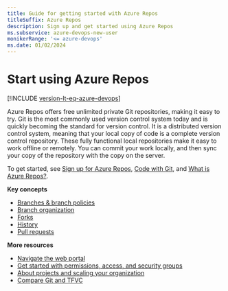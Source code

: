 ```yaml
---
title: Guide for getting started with Azure Repos
titleSuffix: Azure Repos
description: Sign up and get started using Azure Repos
ms.subservice: azure-devops-new-user
monikerRange: '<= azure-devops'
ms.date: 01/02/2024
---
```


# Start using Azure Repos

[!INCLUDE [version-lt-eq-azure-devops](../../includes/version-lt-eq-azure-devops.md)]

Azure Repos offers free unlimited private Git repositories, making it easy to try. Git is the most commonly used version control system today and is quickly becoming the standard for version control. It is a distributed version control system, meaning that your local copy of code is a complete version control repository. These fully functional local repositories make it easy to work offline or remotely. You can commit your work locally, and then sync your copy of the repository with the copy on the server.

To get started, see [Sign up for Azure Repos](sign-up-invite-teammates.md), [Code with Git](../../user-guide/code-with-git.md?view=azure-devops&preserve-view=true), and [What is Azure Repos?](what-is-repos.md).

**Key concepts**

- [Branches & branch policies](../git/branch-policies-overview.md)
- [Branch organization](../git/git-branching-guidance.md)
- [Forks](../git/forks.md)
- [History](../git/history.md)
- [Pull requests](../git/pull-requests.md)

**More resources**

- [Navigate the web portal](../../project/navigation/index.md)
- [Get started with permissions, access, and security groups](../../organizations/security/about-permissions.md)
- [About projects and scaling your organization](../../organizations/projects/about-projects.md)
- [Compare Git and TFVC](../tfvc/comparison-git-tfvc.md)
